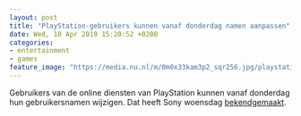```yaml
---
layout: post
title: "PlayStation-gebruikers kunnen vanaf donderdag namen aanpassen"
date: Wed, 10 Apr 2019 15:20:52 +0200
categories: 
- entertainment 
- games 
feature_image: "https://media.nu.nl/m/0m0x33kam3p2_sqr256.jpg/playstation-gebruikers-kunnen-vanaf-donderdag-namen-aanpassen.jpg"
---
```


Gebruikers van de online diensten van PlayStation kunnen vanaf donderdag hun gebruikersnamen wijzigen. Dat heeft Sony woensdag <a href="https://blog.eu.playstation.com/2019/04/10/psn-online-id-change-feature-launches-for-all-ps4-players-tomorrow/" target="_blank">bekendgemaakt</a>.
